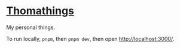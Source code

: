 # [Thomathings](https://thomathings.vercel.app/)

My personal things.

To run locally, `pnpm`, then `pnpm dev`, then open [http://localhost:3000/](http://localhost:3000/).
